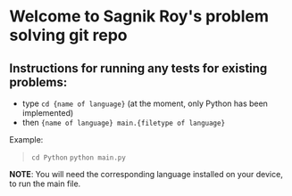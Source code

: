 # Welcome to Sagnik Roy's problem solving git repo

## Instructions for running any tests for existing problems:

- type `cd {name of language}` (at the moment, only Python has been implemented)
- then `{name of language} main.{filetype of language}`

Example:

> `cd Python`
> `python main.py`

**NOTE**: You will need the corresponding language installed on your device, to run the main file.
